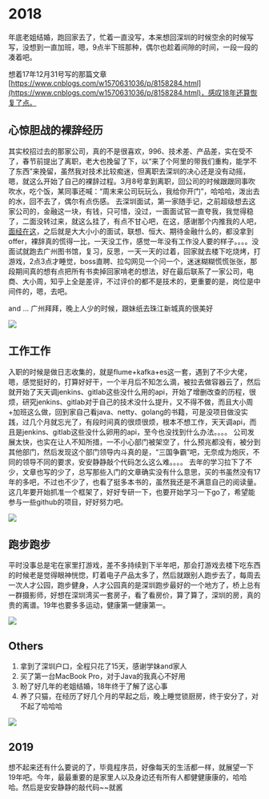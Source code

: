 # 2018
年底老姐结婚，跑回家去了，忙着一直没写，本来想回深圳的时候空余的时候写写，没想到一直加班，嗯，9点半下班那种，偶尔也趁着间隙的时间，一段一段的凑着吧。


想着17年12月31号写的那篇文章[https://www.cnblogs.com/w1570631036/p/8158284.html](https://www.cnblogs.com/w1570631036/p/8158284.html)，感叹18年还算恢复了点。

## 心惊胆战的裸辞经历
其实校招过去的那家公司，真的不是很喜欢，996、技术差、产品差，实在受不了，春节前提出了离职，老大也挽留了下，以“来了个阿里的带我们重构，能学不了东西”来挽留，虽然我对技术比较痴迷，但离职去深圳的决心还是没有动摇，嗯，就这么开始了自己的裸辞过程。3月8号拿到离职，回公司的时候跟跟同事吹吹水，吃个饭，某同事还喊：“周末来公司玩玩么，我给你开门”，哈哈哈，泼出去的水，回不去了，偶尔有点伤感。
去深圳面试，第一家随手记，之前超级想去这家公司的，金融这一块，有钱，只可惜，没过，一面面试官一直夸我，我觉得稳了，二面没转过来，就这么挂了，有点不甘心吧，在这，感谢那个内推我的人吧，[面经在这](https://www.cnblogs.com/w1570631036/p/8549333.html)，之后就是大大小小的面试，联想、恒大、期待金融什么的，都没拿到offer，裸辞真的慌得一比，一天没工作，感觉一年没有工作没人要的样子。。。。没面试就跑去广州图书馆，复习，反思，一天一天的过着，回家就去楼下吃烧烤，打游戏，2点3点才睡觉，boss直聘、拉勾网见一个问一个，迷迷糊糊慌慌张张，那段期间真的想有点把所有书卖掉回家啃老的想法，好在最后联系了一家公司，电商、大小周，知乎上全是差评，不过评价的都不是技术的，更重要的是，岗位是中间件的，嗯，去吧。


and ... 广州拜拜，晚上人少的时候，跟妹纸去珠江新城真的很美好

![](http://image.wenzhihuai.com/images/2019011011294921712062.png)

## 工作工作
入职的时候是做日志收集的，就是flume+kafka+es这一套，遇到了不少大佬，嗯，感觉挺好的，打算好好干，一个半月后不知怎么滴，被拉去做容器云了，然后就开始了天天调jenkins、gitlab这些没什么用的api，开始了增删改查的历程，很烦，研究jenkins、gitlab对于自己的技术没什么提升，又不得不做，而且大小周+加班这么做，回到家自己看java、netty、golang的书籍，可是没项目做没实践，过几个月就忘光了，有段时间真的很烦很烦，根本不想工作，天天调api，而且是jenkins、gitlab这些没什么卵用的api，至今也没找到什么办法。。。。
公司发展太快，也实在让人不知所措，一不小心部门被架空了，什么预兆都没有，被分到其他部门，然后发现这个部门领导内斗真的是，“三国争霸”吧，无奈成为炮灰，不同的领导不同的要求，安安静静敲个代码怎么这么难。。。。
去年的学习拉下了不少，文章也写的少了，总写那些入门的文章确实没有什么意思，买的书虽然没有17年的多吧，不过也不少了，也看了挺多本书的，虽然我还是不满意自己的阅读量。
这几年要开始抓准一个框架了，好好专研一下，也要开始学习一下go了，希望能参与一些github的项目，好好努力吧。

![](http://image.wenzhihuai.com/images/201901130418261145369442.png)

## 跑步跑步
平时没事总是宅在家里打游戏，差不多持续到下半年吧，那会打游戏去楼下吃东西的时候老是觉得眼神恍惚，盯着电子产品太多了，然后就跟别人跑步去了，每周去一次人才公园，跑步健身，人才公园真的是深圳跑步最好的一个地方了，桥上总有一群摄影师，好想在深圳湾买一套房子，看了看房价，算了算了，深圳的房，真的贵的离谱。19年也要多多运动，健康第一健康第一。

![](https://upyuncdn.wenzhihuai.com/201901130414532037038633.png)


## Others
1. 拿到了深圳户口，全程只花了15天，感谢学妹and家人  
2. 买了第一台MacBook Pro，对于Java的我真心不好用  
3. 盼了好几年的老姐结婚，18年终于了解了这心事  
4. 养了只猫，在经历了好几个月的早起之后，晚上睡觉锁厨房，终于安分了，对不起了哈哈哈  

![](https://upyuncdn.wenzhihuai.com/20190113103109865107434.png)



## 2019
想不起来还有什么要说的了，毕竟程序员，好像每天的生活都一样，就展望一下19年吧。今年，最最重要的是家里人以及身边还有所有人都健健康康的，哈哈哈。然后是安安静静的敲代码~~就酱

